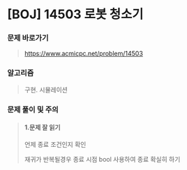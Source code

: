 # [BOJ] 14503 로봇 청소기

### 문제 바로가기

>  https://www.acmicpc.net/problem/14503

### 알고리즘

> 구현. 시뮬레이션

### 문제 풀이 및 주의

> #### 1.문제  잘 읽기
>
>    언제 종료 조건인지 확인
>
>   재귀가 반복될경우 종료 시점 bool 사용하여 종료 확실히 하기



